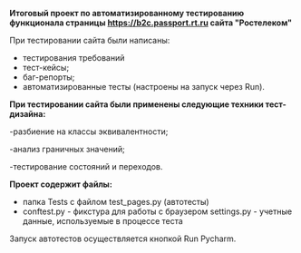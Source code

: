 **Итоговый проект по автоматизированному тестированию функционала страницы https://b2c.passport.rt.ru сайта "Ростелеком"** 

При тестировании сайта были написаны:
- тестирования требований
- тест-кейсы;
- баг-репорты;
- автоматизированные тесты (настроены на запуск через Run).

**При тестировании сайта были применены следующие техники тест-дизайна:** 

-разбиение на классы эквивалентности; 

-анализ граничных значений;
 
-тестирование состояний и переходов.

**Проект содержит файлы:**
- папка Tests с файлом test_pages.py (автотесты)
- conftest.py - фикстура для работы с браузером
settings.py - учетные данные, используемые в процессе теста

Запуск автотестов осуществляется кнопкой Run Pycharm.
